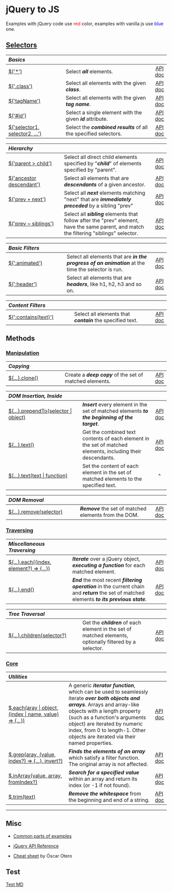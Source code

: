 # jQuery to JS

Examples with jQuery code use <span style='color: red'>red</span> color, examples with vanilla js use <span style='color: blue'>blue</span> one.

## [Selectors](?selectors/)

<style>
th { text-align: left; font-style: italic; }
tr td:nth-child(1) { width: 25rem; }
tr td:nth-child(2) { width: 60rem; }
</style>

| Basics |||
|:--|:--|:--:|
| [$('*')](?selectors/all/) | Select **_all_** elements. | [API doc](https://api.jquery.com/all-selector/) |
| [$('.class')](?selectors/class/) | Select all elements with the given **_class_**. | [API doc](https://api.jquery.com/class-selector/) |
| [$('tagName')](?selectors/tagname/) | Select all elements with the given **_tag name_**. | [API doc](https://api.jquery.com/element-selector/) |
| [$('#id')](?selectors/id/) | Select a single element with the given **_id_** attribute. | [API doc](https://api.jquery.com/id-selector/) |
| [$('selector1, selector2, ...')](?selectors/multiple/) | Select the **_combined results_** of all the specified selectors. | [API doc](https://api.jquery.com/multiple-selector/) |

| Hierarchy |||
|:--|:--|:--:|
| [$('parent > child')](?selectors/child/) | Select all direct child elements specified by "**_child_**" of elements specified by "parent". | [API doc](https://api.jquery.com/child-selector/) |
| [$('ancestor descendant')](?selectors/descendant/) | Select all elements that are **_descendants_** of a given ancestor. | [API doc](https://api.jquery.com/descendant-selector/) |
| [$('prev + next')](?selectors/next/) | Select all **_next_** elements matching "next" that are **_immediately preceded_** by a sibling "prev" | [API doc](https://api.jquery.com/next-adjacent-Selector/) |
| [$('prev ~ siblings')](?selectors/siblings/) | Select all **_sibling_** elements that follow after the "prev" element, have the same parent, and match the filtering "siblings" selector. | [API doc](https://api.jquery.com/next-siblings-selector/) |

| Basic Filters |||
|:--|:--|:--:|
| [$(':animated')](?selectors/animated/) | Select all elements that are **_in the progress of an animation_** at the time the selector is run. | [API doc](https://api.jquery.com/animated-selector/) |
| [$(':header')](?selectors/header/) | Select all elements that are **_headers_**, like h1, h2, h3 and so on. | [API doc](https://api.jquery.com/header-selector/) |

| Content Filters |||
|:--|:--|:--:|
| [$(':contains(text)')](?selectors/contains/) | Select all elements that **_contain_** the specified text. | [API doc](https://api.jquery.com/contains-selector/) |

## Methods

### [Manipulation](?manipulation/)

| Copying |||
|:--|:--|:--:|
| [$(...).clone()](?manipulation/clone/) | Create a **_deep copy_** of the set of matched elements. | [API doc](https://api.jquery.com/clone/) |

| DOM Insertion, Inside |||
|:--|:--|:--:|
| [$(...).prependTo(selector \| object)](?manipulation/prependTo/) | **_Insert_** every element in the set of matched elements **_to the beginning of the target_**. | [API doc](https://api.jquery.com/prependTo/) |
| [$(...).text()](?manipulation/text/) | Get the combined text contents of each element in the set of matched elements, including their descendants. | [API doc](https://api.jquery.com/text/) |
| [$(...).text(text \| function)](?manipulation/text/) | Set the content of each element in the set of matched elements to the specified text. | ^|

| DOM Removal |||
|:--|:--|:--:|
| [$(...).remove(selector)](?manipulation/remove/) | **_Remove_** the set of matched elements from the DOM. | [API doc](https://api.jquery.com/remove/) |

### [Traversing](?traversing/)

| Miscellaneous Traversing |||
|:--|:--|:--:|
| [$(...).each((index, element?) => {...})](?traversing/each/) | **_Iterate_** over a jQuery object, **_executing a function_** for each matched element. | [API doc](https://api.jquery.com/each/) |
| [$(...).end()](?traversing/end/) | **_End_** the most recent **_filtering operation_** in the current chain and **_return_** the set of matched elements **_to its previous state_**. | [API doc](https://api.jquery.com/end/) |

| Tree Traversal |||
|:--|:--|:--:|
| [$(...).children(selector?)](?traversing/children/) | Get the **_children_** of each element in the set of matched elements, optionally filtered by a selector. | [API doc](https://api.jquery.com/children/) |

### [Core](?core/)

| Utilities |||
|--|--|--|
| [$.each(aray \| object, (index \| name, value) => {...})](?core/each/) | A generic **_iterator function_**, which can be used to seamlessly iterate **_over both objects and arrays_**. Arrays and array-like objects with a length property (such as a function's arguments object) are iterated by numeric index, from 0 to length-1. Other objects are iterated via their named properties. | [API doc](https://api.jquery.com/jQuery.each/) |
| [$.grep(aray, (value, index?) => {...}, invert?)](?core/grep/) | **_Finds the elements of an array_** which satisfy a filter function. The original array is not affected. | [API doc](https://api.jquery.com/jQuery.grep/) |
| [$.inArray(value, array, fromIndex?)](?core/inarray/) | **_Search for a specified value_** within an array and return its index (or -1 if not found). | [API doc](https://api.jquery.com/jQuery.inArray/) |
| [$.trim(text)](?core/trim/) | **_Remove the whitespace_** from the beginning and end of a string. | [API doc](https://api.jquery.com/jQuery.trim/) |
----

## Misc

* [Common parts of examples](?example/)

* [jQuery API Reference](https://api.jquery.com)

* [Cheat sheet](https://oscarotero.com/jquery/) by Óscar Otero

## Test

[Test MD](?test/)
